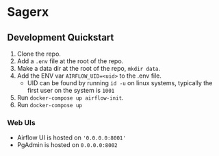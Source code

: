 # Sagerx

## Development Quickstart
1. Clone the repo.
2. Add a `.env` file at the root of the repo.
3. Make a data dir at the root of the repo, `mkdir data`. 
4. Add the ENV var `AIRFLOW_UID=<uid>` to the .env file.
    - UID can be found by running `id -u` on linux systems, typically the first user on the system is `1001`
5. Run `docker-compose up airflow-init`.
6. Run `docker-compose up`

### Web UIs

- Airflow UI is hosted on `'0.0.0.0:8001'`
- PgAdmin is hosted on `0.0.0.0:8002`
